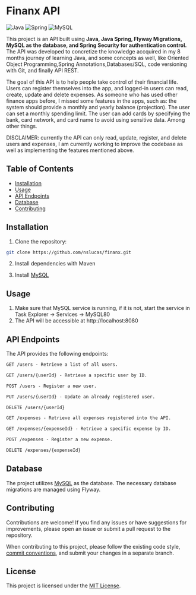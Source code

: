 # Finanx API

![Java](https://img.shields.io/badge/java-%23ED8B00.svg?style=for-the-badge&logo=openjdk&logoColor=white)
![Spring](https://img.shields.io/badge/spring-%236DB33F.svg?style=for-the-badge&logo=spring&logoColor=white)
![MySQL](https://img.shields.io/badge/mysql-%23316192.svg?style=for-the-badge&logo=mysql&logoColor=white)

This project is an API built using **Java, Java Spring, Flyway Migrations, MySQL as the database, and Spring Security for authentication control.** 
The API was developed to concretize the knowledge accquired in my 8 months journey of learning Java, and some concepts as well,
like Oriented Object Programming,Spring Annotations,Databases/SQL, code versioning with Git, and finally API REST. 

The goal of this API is to help people take control of their financial life. Users can register themselves into the app, and logged-in users can read, create, update and delete expenses.
As someone who has used other finance apps before, I missed some features in the apps, such as: the system should provide a monthly and yearly balance (projection). 
The user can set a monthly spending limit. The user can add cards by specifying the bank, card network, and card name to avoid using sensitive data. Among other things.

DISCLAIMER: currently the API can only read, update, register, and delete users and expenses, I am currently working to improve the codebase as well as implementing the features mentioned above.  
## Table of Contents

- [Installation](#installation)
- [Usage](#usage)
- [API Endpoints](#api-endpoints)
- [Database](#database)
- [Contributing](#contributing)

## Installation

1. Clone the repository:

```bash
git clone https://github.com/nslucas/finanx.git
```

2. Install dependencies with Maven

3. Install [MySQL](https://www.mysql.com/downloads/)

## Usage

1. Make sure that MySQL service is running, if it is not, start the service in Task Explorer -> Services -> MySQL80
2. The API will be accessible at http://localhost:8080


## API Endpoints
The API provides the following endpoints:

```markdown
GET /users - Retrieve a list of all users.

GET /users/{userId} - Retrieve a specific user by ID.

POST /users - Register a new user.

PUT /users/{userId} - Update an already registered user.

DELETE /users/{userId}

GET /expenses - Retrieve all expenses registered into the API.

GET /expenses/{expenseId} - Retrieve a specific expense by ID.

POST /expenses - Register a new expense.

DELETE /expenses/{expenseId}

```


## Database
The project utilizes [MySQL](https://www.mysql.com/) as the database. The necessary database migrations are managed using Flyway.


## Contributing

Contributions are welcome! If you find any issues or have suggestions for improvements, please open an issue or submit a pull request to the repository.

When contributing to this project, please follow the existing code style, [commit conventions](https://www.conventionalcommits.org/en/v1.0.0/), and submit your changes in a separate branch.

## License

This project is licensed under the [MIT License](LICENSE).
